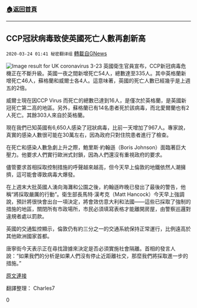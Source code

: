 ###  [:house:返回首頁](https://github.com/ourhimalayas/txt)
---

## CCP冠狀病毒致使英國死亡人數再創新高
`2020-03-24 01:41 秘密翻译组` [轉載自GNews](https://gnews.org/zh-hant/150171/)

![Image result for UK coronavirus 3-23](https://s3-ap-northeast-1.amazonaws.com/news.guo.offload.media/wp-content/uploads/2020/03/24014021/1-120.png)
英國衛生官員宣布，CCP新冠病毒危機正在不斷升級。英國一夜之間新增死亡54人，總數達至335人。其中英格蘭新增死亡46人，蘇格蘭和威爾士各4人。這意味著，英國的死亡人數已經幾乎是上週五的2倍。

威爾士現在因CCP Virus 而死亡的總數已達到16人，是僅次於英格蘭，是英國新冠死亡第二高的地區。另外，蘇格蘭已有14名患者死於該病毒，而北愛爾蘭也有2人死亡。其餘303人來自於英格蘭。

現在我們已知英國有6,650人感染了冠狀病毒，比前一天增加了967人。專家說，真實的感染人數很可能在30萬左右，因為政府只對住院患者進行了檢查。

在死亡和感染人數急劇上升之際，鮑里斯·約翰遜（Boris Johnson）面臨著巨大壓力。他要求人們實行歐洲式封鎖，因為人們還沒有重視政府的要求。

儘管要求首相採取控制措施的呼聲越來越高，但今天早上倫敦的地鐵依然人潮擁擠，這可能會導致病毒大爆發。

在上週末大批英國人湧向海灘和公園之後，約翰遜昨晚已發出了最後的警告，他稱“將採取嚴厲的行動”。衛生部長馬特·漢考克（Matt Hancock）今天早上強調說，預計將很快會出台一項決定，將會效仿意大利和法國——這些已採取了強制的措施的地區，關閉所有市政場所，市民必須填寫表格才能離開房屋，由警察巡邏對違規者處以罰款。

英國的交通監控顯示，倫敦仍有約三分之一的交通系統保持正常運行，比例遠高於其他歐洲國家首都。

唐寧街今天表示正在尋找證據來決定是否必須實施社會隔離。首相的發言人說：“如果我們的分析是如果人們沒有停止近距離社交，那麼我們將採取進一步的措施。”

[原文連接](https://www.dailymail.co.uk/news/article-8142843/UK-coronavirus-death-toll-jumps-289-Wales-Scotland-announce-four-fatalities.html)

翻譯整理： Charles7

0
